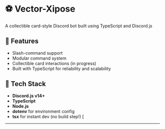 # ⚽ Vector-Xipose

A collectible card-style Discord bot built using TypeScript and Discord.js

## 🚀 Features

- Slash-command support
- Modular command system
- Collectible card interactions (in progress)
- Built with TypeScript for reliability and scalability

## 🧠 Tech Stack

- **Discord.js v14+**
- **TypeScript**
- **Node.js**
- **dotenv** for environment config
- **tsx** for instant dev (no build step!)
[
---

